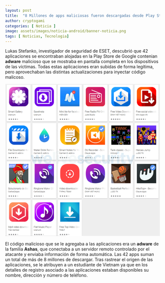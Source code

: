 ```yaml
---
layout: post
title:  "8 Millones de apps maliciosas fueron descargadas desde Play Store"
author: cryptogami
categories: [ Noticia ]
image: assets/images/noticia-android/banner-noticia.png
tags: [ Noticias, Tecnologia]
---
```

Lukas Stefanko, investigador de seguridad de ESET, descubrió que 42 aplicaciones se encontraban alojadas en la Play Store de Google contenian **adware** malicioso que se mostraba en pantalla completa en los dispositivos de las víctimas. Todas estas aplicaciones eran subidas de forma legítima, pero aprovechaban las distintas actualizaciones para inyectar código malicoso.

<p align="center">
<img src="../assets/images/noticia-android/noticia_25_octubre.png">
</p>

El código malicioso que se le agregaba a las aplicaciones era un **adware** de la familia **Ashas**, que conectaba a un servidor remoto controlado por el atacante y enviaba información de forma automática. Las 42 apps suman un total de más de 8 millones de descargar. Tras rastrear el origen de las aplicaciones, se le atribuyen a un estudiante de Vietnam ya que en los detalles de registro asociado a las aplicaciones estaban disponibles su nombre, dirección y número de teléfono.


